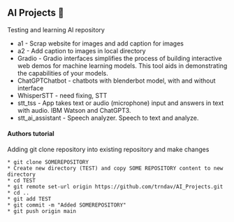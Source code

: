 ## AI Projects :open_file_folder:

Testing and learning AI repository

* a1 - Scrap website for images and add caption for images
* a2 - Add caption to images in local directory
* Gradio - Gradio interfaces simplifies the process of building interactive web demos for machine learning models. This tool aids in demonstrating the capabilities of your models.
* ChatGPTChatbot - chatbots with blenderbot model, with and without interface
* WhisperSTT - need fixing, STT
* stt_tss - App takes text or audio (microphone) input and answers in text with audio. IBM Watson and ChatGPT3.
* stt_ai_assistant - Speech analyzer. Speech to text and analyze.

#### Authors tutorial
Adding git clone repository into existing repository and make changes
```
* git clone SOMEREPOSITORY
* Create new directory (TEST) and copy SOME REPOSITORY content to new directory
* cd TEST
* git remote set-url origin https://github.com/trndav/AI_Projects.git
* cd ..
* git add TEST
* git commit -m "Added SOMEREPOSITORY"
* git push origin main
```